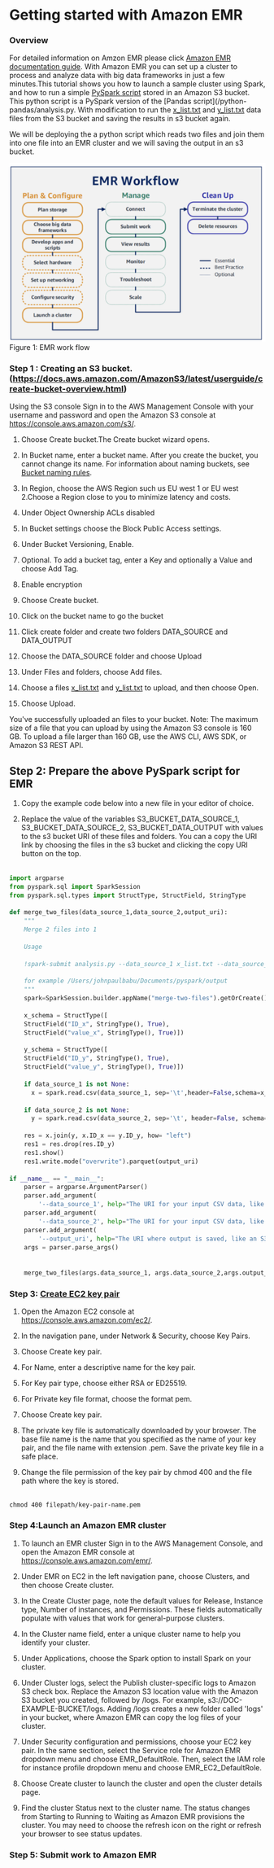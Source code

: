 # Getting started with Amazon EMR

### Overview 

For detailed information on Amzon EMR please click [Amazon EMR documentation guide](https://docs.aws.amazon.com/emr/latest/ManagementGuide/emr-gs.html). With Amazon EMR you can set up a cluster to process and analyze data with big data frameworks in just a few minutes.This tutorial shows you how to launch a sample cluster using Spark, and how to run a simple [PySpark script](/python-pyspark/analysis.py) stored in an Amazon S3 bucket. This python script is a PySpark version of the [Pandas script](/python-pandas/analysis.py. With modification to run the [x_list.txt](/python-pandas/x_list.txt) and [y_list.txt](/python-pandas/y_list.txt) data files from the S3 bucket and saving the results in s3 bucket again. 

We will be deploying the a python script which reads two files and join them into one file into an EMR cluster and we will saving the output in an s3 bucket. 


![EMR WORK FLOW](images/emr-workflow.png)
Figure 1: EMR work flow


### Step 1 : Creating an S3 bucket. (https://docs.aws.amazon.com/AmazonS3/latest/userguide/create-bucket-overview.html)

Using the S3 console
Sign in to the AWS Management Console with your username and password and open the Amazon S3 console at https://console.aws.amazon.com/s3/.

1. Choose Create bucket.The Create bucket wizard opens.

2. In Bucket name, enter a bucket name. After you create the bucket, you cannot change its name. For information about naming buckets, see [Bucket naming rules](https://docs.aws.amazon.com/AmazonS3/latest/userguide/bucketnamingrules.html).

4. In Region, choose the AWS Region such us EU west 1 or EU west 2.Choose a Region close to you to minimize latency and costs. 

5. Under Object Ownership ACLs disabled

6. In Bucket settings choose the Block Public Access settings.

7. Under Bucket Versioning, Enable.

8. Optional. To add a bucket tag, enter a Key and optionally a Value and choose Add Tag. 

9. Enable encryption

10. Choose Create bucket.

11. Click on the bucket name to go the bucket 

12. Click create folder and create two folders DATA_SOURCE and DATA_OUTPUT

13. Choose the DATA_SOURCE folder and choose Upload

14. Under Files and folders, choose Add files.

15. Choose a files  [x_list.txt](/DATA_SOURCE/x_list.txt) and [y_list.txt](/DATA_SOURCE/y_list.txt) to 
    upload, and then choose Open.

16. Choose Upload.

You've successfully uploaded an files to your bucket. Note: The maximum size of a file that you can upload by using the Amazon S3 console is 160 GB. To upload a file larger than 160 GB, use the AWS CLI, AWS SDK, or Amazon S3 REST API.

## Step 2: Prepare the above PySpark script for EMR

1. Copy the example code below into a new file in your editor of choice.

2. Replace the value of the variables S3_BUCKET_DATA_SOURCE_1, S3_BUCKET_DATA_SOURCE_2, S3_BUCKET_DATA_OUTPUT
   with values to the s3 bucket URI of these files and folders. You can a copy the URI link by choosing the files in the s3 bucket and clicking the copy URI button on the top. 

```python 

import argparse
from pyspark.sql import SparkSession
from pyspark.sql.types import StructType, StructField, StringType

def merge_two_files(data_source_1,data_source_2,output_uri):
    """
    Merge 2 files into 1
    
    Usage 
    
    !spark-submit analysis.py --data_source_1 x_list.txt --data_source_2 y_list.txt --output_uri  fullpath/of/the/output/folder/to/save/result
    
    for example /Users/johnpaulbabu/Documents/pyspark/output
    """
    spark=SparkSession.builder.appName("merge-two-files").getOrCreate()
    
    x_schema = StructType([
    StructField("ID_x", StringType(), True),
    StructField("value_x", StringType(), True)])
    
    y_schema = StructType([
    StructField("ID_y", StringType(), True),
    StructField("value_y", StringType(), True)])
    
    if data_source_1 is not None:
      x = spark.read.csv(data_source_1, sep='\t',header=False,schema=x_schema)
    
    if data_source_2 is not None:
      y = spark.read.csv(data_source_2, sep='\t', header=False, schema=y_schema)
    
    res = x.join(y, x.ID_x == y.ID_y, how= "left")
    res1 = res.drop(res.ID_y)
    res1.show()
    res1.write.mode("overwrite").parquet(output_uri)

if __name__ == "__main__":
    parser = argparse.ArgumentParser()
    parser.add_argument(
        '--data_source_1', help="The URI for your input CSV data, like an S3 bucket location.")
    parser.add_argument(
        '--data_source_2', help="The URI for your input CSV data, like an S3 bucket location.")
    parser.add_argument(
        '--output_uri', help="The URI where output is saved, like an S3 bucket location.")
    args = parser.parse_args()
    

    merge_two_files(args.data_source_1, args.data_source_2,args.output_uri)

```

### Step 3: [Create EC2 key pair](https://docs.aws.amazon.com/AWSEC2/latest/UserGuide/create-key-pairs.html)

1. Open the Amazon EC2 console at https://console.aws.amazon.com/ec2/.

2. In the navigation pane, under Network & Security, choose Key Pairs.

3. Choose Create key pair.

4. For Name, enter a descriptive name for the key pair. 

5. For Key pair type, choose either RSA or ED25519.

6. For Private key file format, choose the format pem. 

7. Choose Create key pair.

8. The private key file is automatically downloaded by your browser. The base file name is the name that you specified as the name of your key pair, and the file name with extension .pem. Save the private key file in a safe place.

9. Change the file permission of the key pair by chmod 400 and the file path where the key is stored. 

```shellcommand

chmod 400 filepath/key-pair-name.pem

```

### Step 4:Launch an Amazon EMR cluster


1. To launch an EMR cluster Sign in to the AWS Management Console, and open the Amazon EMR console at https://console.aws.amazon.com/emr/.

2. Under EMR on EC2 in the left navigation pane, choose Clusters, and then choose Create cluster.

3. In the Create Cluster page, note the default values for Release, Instance type, Number of instances, and Permissions. These fields automatically populate with values that work for general-purpose clusters.

4. In the Cluster name field, enter a unique cluster name to help you identify your cluster.

5. Under Applications, choose the Spark option to install Spark on your cluster.

6. Under Cluster logs, select the Publish cluster-specific logs to Amazon S3 check box. Replace the Amazon S3 location value with the Amazon S3 bucket you created, followed by /logs. For example, s3://DOC-EXAMPLE-BUCKET/logs. Adding /logs creates a new folder called 'logs' in your bucket, where Amazon EMR can copy the log files of your cluster.

7. Under Security configuration and permissions, choose your EC2 key pair. In the same section, select the Service role for Amazon EMR dropdown menu and choose EMR_DefaultRole. Then, select the IAM role for instance profile dropdown menu and choose EMR_EC2_DefaultRole.

8. Choose Create cluster to launch the cluster and open the cluster details page.

9. Find the cluster Status next to the cluster name. The status changes from Starting to Running to Waiting
   as Amazon EMR provisions the cluster. You may need to choose the refresh icon on the right or refresh your browser to see status updates.

### Step 5: Submit work to Amazon EMR



